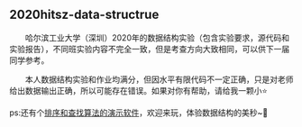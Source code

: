 ## 2020hitsz-data-structrue
&emsp;&emsp;哈尔滨工业大学（深圳）2020年的数据结构实验（包含实验要求，源代码和实验报告），不同班实验内容不完全一致，但是考查方向大致相同，可以供下一届同学参考。

&emsp;&emsp;本人数据结构实验和作业均满分，但因水平有限代码不一定正确，只是对老师给出数据输出正确，所以可能存在错误。如果对你有帮助，请给我一颗小:star:

ps:还有个[排序和查找算法的演示软件](https://github.com/ailanxier/Visual-Sorting-Searching-Algorithm)，欢迎来玩，体验数据结构的美秒~:sparkler:
